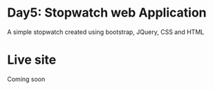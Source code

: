 # Day5: Stopwatch web Application
A simple stopwatch created using bootstrap, JQuery, CSS and HTML

# Live site
Coming soon 

